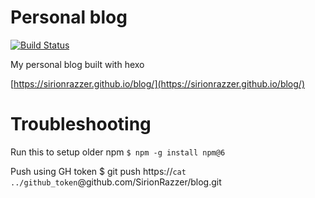 # Personal blog
[![Build Status](https://travis-ci.org/SirionRazzer/blog.svg?branch=master)](https://travis-ci.org/SirionRazzer/blog)


 My personal blog built with hexo
 
 [https://sirionrazzer.github.io/blog/](https://sirionrazzer.github.io/blog/)

# Troubleshooting
Run this to setup older npm
`$ npm -g install npm@6`

Push using GH token
$ git push https://`cat ../github_token`@github.com/SirionRazzer/blog.git
